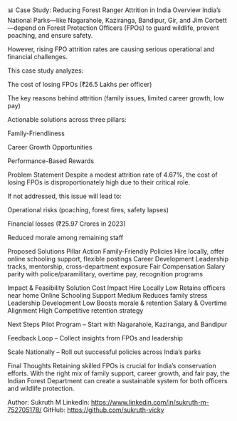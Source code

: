 📊 Case Study: Reducing Forest Ranger Attrition in India
Overview
India’s National Parks—like Nagarahole, Kaziranga, Bandipur, Gir, and Jim Corbett—depend on Forest Protection Officers (FPOs) to guard wildlife, prevent poaching, and ensure safety.

However, rising FPO attrition rates are causing serious operational and financial challenges.

This case study analyzes:

The cost of losing FPOs (₹26.5 Lakhs per officer)

The key reasons behind attrition (family issues, limited career growth, low pay)

Actionable solutions across three pillars:

Family-Friendliness

Career Growth Opportunities

Performance-Based Rewards

Problem Statement
Despite a modest attrition rate of 4.67%, the cost of losing FPOs is disproportionately high due to their critical role.

If not addressed, this issue will lead to:

Operational risks (poaching, forest fires, safety lapses)

Financial losses (₹25.97 Crores in 2023)

Reduced morale among remaining staff

Proposed Solutions
Pillar	Action
Family-Friendly Policies	Hire locally, offer online schooling support, flexible postings
Career Development	Leadership tracks, mentorship, cross-department exposure
Fair Compensation	Salary parity with police/paramilitary, overtime pay, recognition programs

Impact & Feasibility
Solution	Cost	Impact
Hire Locally	Low	Retains officers near home
Online Schooling Support	Medium	Reduces family stress
Leadership Development	Low	Boosts morale & retention
Salary & Overtime Alignment	High	Competitive retention strategy

Next Steps
Pilot Program – Start with Nagarahole, Kaziranga, and Bandipur

Feedback Loop – Collect insights from FPOs and leadership

Scale Nationally – Roll out successful policies across India’s parks

Final Thoughts
Retaining skilled FPOs is crucial for India’s conservation efforts. With the right mix of family support, career growth, and fair pay, the Indian Forest Department can create a sustainable system for both officers and wildlife protection.

Author: Sukruth M
LinkedIn: https://www.linkedin.com/in/sukruth-m-752705178/
GitHub: https://github.com/sukruth-vicky
